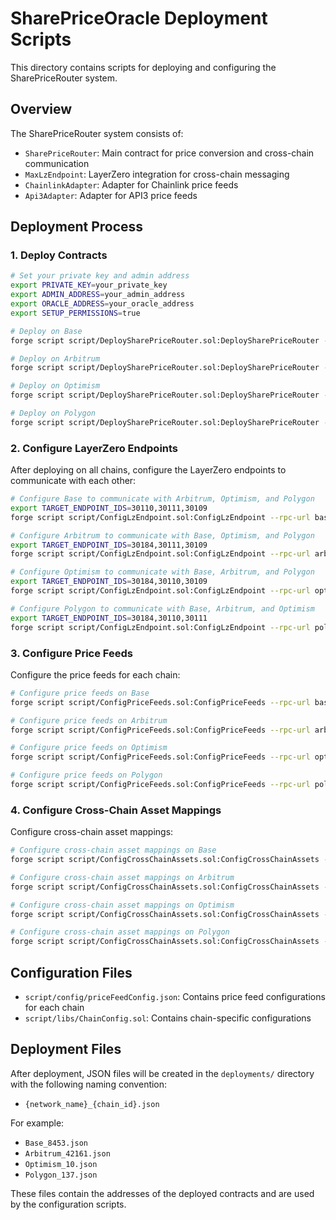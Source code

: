 # SharePriceOracle Deployment Scripts

This directory contains scripts for deploying and configuring the SharePriceRouter system.

## Overview

The SharePriceRouter system consists of:
- `SharePriceRouter`: Main contract for price conversion and cross-chain communication
- `MaxLzEndpoint`: LayerZero integration for cross-chain messaging
- `ChainlinkAdapter`: Adapter for Chainlink price feeds
- `Api3Adapter`: Adapter for API3 price feeds

## Deployment Process

### 1. Deploy Contracts

```bash
# Set your private key and admin address
export PRIVATE_KEY=your_private_key
export ADMIN_ADDRESS=your_admin_address
export ORACLE_ADDRESS=your_oracle_address
export SETUP_PERMISSIONS=true

# Deploy on Base
forge script script/DeploySharePriceRouter.sol:DeploySharePriceRouter --rpc-url base --broadcast --verify

# Deploy on Arbitrum
forge script script/DeploySharePriceRouter.sol:DeploySharePriceRouter --rpc-url arbitrum --broadcast --verify

# Deploy on Optimism
forge script script/DeploySharePriceRouter.sol:DeploySharePriceRouter --rpc-url optimism --broadcast --verify

# Deploy on Polygon
forge script script/DeploySharePriceRouter.sol:DeploySharePriceRouter --rpc-url polygon --broadcast --verify
```

### 2. Configure LayerZero Endpoints

After deploying on all chains, configure the LayerZero endpoints to communicate with each other:

```bash
# Configure Base to communicate with Arbitrum, Optimism, and Polygon
export TARGET_ENDPOINT_IDS=30110,30111,30109
forge script script/ConfigLzEndpoint.sol:ConfigLzEndpoint --rpc-url base --broadcast

# Configure Arbitrum to communicate with Base, Optimism, and Polygon
export TARGET_ENDPOINT_IDS=30184,30111,30109
forge script script/ConfigLzEndpoint.sol:ConfigLzEndpoint --rpc-url arbitrum --broadcast

# Configure Optimism to communicate with Base, Arbitrum, and Polygon
export TARGET_ENDPOINT_IDS=30184,30110,30109
forge script script/ConfigLzEndpoint.sol:ConfigLzEndpoint --rpc-url optimism --broadcast

# Configure Polygon to communicate with Base, Arbitrum, and Optimism
export TARGET_ENDPOINT_IDS=30184,30110,30111
forge script script/ConfigLzEndpoint.sol:ConfigLzEndpoint --rpc-url polygon --broadcast
```

### 3. Configure Price Feeds

Configure the price feeds for each chain:

```bash
# Configure price feeds on Base
forge script script/ConfigPriceFeeds.sol:ConfigPriceFeeds --rpc-url base --broadcast

# Configure price feeds on Arbitrum
forge script script/ConfigPriceFeeds.sol:ConfigPriceFeeds --rpc-url arbitrum --broadcast

# Configure price feeds on Optimism
forge script script/ConfigPriceFeeds.sol:ConfigPriceFeeds --rpc-url optimism --broadcast

# Configure price feeds on Polygon
forge script script/ConfigPriceFeeds.sol:ConfigPriceFeeds --rpc-url polygon --broadcast
```

### 4. Configure Cross-Chain Asset Mappings

Configure cross-chain asset mappings:

```bash
# Configure cross-chain asset mappings on Base
forge script script/ConfigCrossChainAssets.sol:ConfigCrossChainAssets --rpc-url base --broadcast

# Configure cross-chain asset mappings on Arbitrum
forge script script/ConfigCrossChainAssets.sol:ConfigCrossChainAssets --rpc-url arbitrum --broadcast

# Configure cross-chain asset mappings on Optimism
forge script script/ConfigCrossChainAssets.sol:ConfigCrossChainAssets --rpc-url optimism --broadcast

# Configure cross-chain asset mappings on Polygon
forge script script/ConfigCrossChainAssets.sol:ConfigCrossChainAssets --rpc-url polygon --broadcast
```

## Configuration Files

- `script/config/priceFeedConfig.json`: Contains price feed configurations for each chain
- `script/libs/ChainConfig.sol`: Contains chain-specific configurations

## Deployment Files

After deployment, JSON files will be created in the `deployments/` directory with the following naming convention:
- `{network_name}_{chain_id}.json`

For example:
- `Base_8453.json`
- `Arbitrum_42161.json`
- `Optimism_10.json`
- `Polygon_137.json`

These files contain the addresses of the deployed contracts and are used by the configuration scripts. 